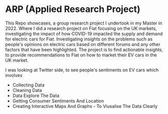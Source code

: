 # ARP (Applied Research Project) 
This Repo showcases, a group research project I undertook in my Master in 2022. Where I did a research project on Fiat focusing on the UK markets, investigating the impact of how COVID-19 impacted the supply and demand for electric cars for Fiat. Investigating insights on the problems such as people's opinions on electric cars based on different forums and any other factors that have been highlighted. The project is to find actionable insights, to provide recommendations to Fiat on how to market their EV cars in the UK market.

I was looking at Twitter side, to see people's sentiments on EV cars which involves
- Collecting Data 
- Cleaning Data
- Data Explore The Data
- Getting Consumer Sentiments And Location
- Creating Interactive Maps And Graphs - To Viusalise The Data Clearly 
